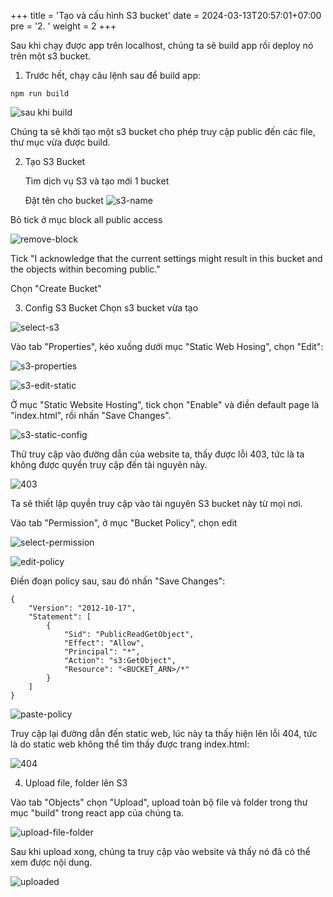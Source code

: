 +++
title = 'Tạo và cấu hình S3 bucket'
date = 2024-03-13T20:57:01+07:00
pre = '2. '
weight = 2
+++

Sau khi chạy được app trên localhost, chúng ta sẽ build app rồi deploy nó trên một s3 bucket.

1. Trước hết, chạy câu lệnh sau để build app: 
```
npm run build
```


![sau khi build](/built.png)

Chúng ta sẽ khởi tạo một s3 bucket cho phép truy cập public đến các file, thư mục vừa được build.

2. Tạo S3 Bucket

    Tìm dịch vụ S3 và tạo mới 1 bucket
    
    Đặt tên cho bucket 
![s3-name](/s3-name.png)

Bỏ tick ở mục block all public access

![remove-block](/public-access.png)

Tick "I acknowledge that the current settings might result in this bucket and the objects within becoming public."

Chọn "Create Bucket"

3. Config S3 Bucket
   Chọn s3 bucket vừa tạo

![select-s3](/s3-preconfig.png)

Vào tab "Properties", kéo xuống dưới mục "Static Web Hosing", chọn "Edit":

![s3-properties](/s3-properties.png)

![s3-edit-static](/s3-edit-static.png)

Ở mục "Static Website Hosting", tick chọn "Enable" và điền default page là "index.html", rồi nhấn "Save Changes".

![s3-static-config](/s3-static-config.png)

Thử truy cập vào đường dẫn của website ta, thấy được lỗi 403, tức là ta không được quyền truy cập đến tài nguyên này.

![403](/403.png)

Ta sẽ thiết lập quyền truy cập vào tài nguyên S3 bucket này từ mọi nơi.

Vào tab "Permission", ở mục "Bucket Policy", chọn edit

![select-permission](/select-permission.png)

![edit-policy](/edit-policy.png)

Điền đoạn policy sau, sau đó nhấn "Save Changes":
```
{
    "Version": "2012-10-17",
    "Statement": [
        {
            "Sid": "PublicReadGetObject",
            "Effect": "Allow",
            "Principal": "*",
            "Action": "s3:GetObject",
            "Resource": "<BUCKET_ARN>/*"
        }
    ]
}
```

![paste-policy](/paste-policy.png)

Truy cập lại đường dẫn đến static web, lúc này ta thấy hiện lên lỗi 404, tức là do static web không thể tìm thấy được trang index.html:

![404](/404.png)

4. Upload file, folder lên S3

Vào tab "Objects" chọn "Upload", upload toàn bộ file và folder trong thư mục "build" trong react app của chúng ta.

![upload-file-folder](/upload-file-folder.png)

Sau khi upload xong, chúng ta truy cập vào website và thấy nó đã có thể xem được nội dung.

![uploaded](/uploaded.png)
